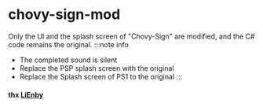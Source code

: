 # chovy-sign-mod
 Only the UI and the splash screen of "Chovy-Sign" are modified, and the C# code remains the original.
 :::note info
 - The completed sound is silent
 - Replace the PSP splash screen with the original
 - Replace the Splash screen of PS1 to the original
 :::
  #### thx [LiEnby](https://github.com/LiEnby/chovy-sign "chovy-sign")
